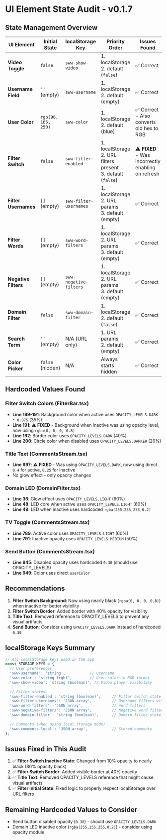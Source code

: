 # UI Element State Audit - v0.1.7

## State Management Overview

| UI Element | Initial State | localStorage Key | Priority Order | Issues Found |
|------------|--------------|------------------|----------------|--------------|
| **Video Toggle** | `false` | `sww-show-video` | 1. localStorage<br>2. default (`false`) | ✅ Correct |
| **Username Field** | `''` (empty) | `sww-username` | 1. localStorage<br>2. default (empty) | ✅ Correct |
| **User Color** | `rgb(96, 165, 250)` | `sww-color` | 1. localStorage<br>2. default (blue) | ✅ Correct - Also converts old hex to RGB |
| **Filter Switch** | `false` | `sww-filter-enabled` | 1. localStorage<br>2. URL filters present<br>3. default (`false`) | ⚠️ **FIXED** - Was incorrectly enabling on refresh |
| **Filter Usernames** | `[]` (empty) | `sww-filter-usernames` | 1. localStorage<br>2. URL params<br>3. default (empty) | ✅ Correct |
| **Filter Words** | `[]` (empty) | `sww-word-filters` | 1. localStorage<br>2. URL params<br>3. default (empty) | ✅ Correct |
| **Negative Filters** | `[]` (empty) | `sww-negative-filters` | 1. localStorage<br>2. URL params<br>3. default (empty) | ✅ Correct |
| **Domain Filter** | `false` | `sww-domain-filter` | 1. localStorage<br>2. default (`false`) | ✅ Correct |
| **Search Term** | `''` (empty) | N/A (URL only) | 1. URL params<br>2. default (empty) | ✅ Correct |
| **Color Picker** | `false` (hidden) | N/A | Always starts hidden | ✅ Correct |

## Hardcoded Values Found

### Filter Switch Colors (FilterBar.tsx)
- **Line 189-191**: Background color when active uses `OPACITY_LEVELS.DARK * 0.875` (35%)
- **Line 191**: ⚠️ **FIXED** - Background when inactive was using opacity level, now using `rgba(0, 0, 0, 0.8)`
- **Line 192**: Border color uses `OPACITY_LEVELS.DARK` (40%)
- **Line 200**: Circle color when disabled uses `OPACITY_LEVELS.DARKER` (20%)

### Title Text (CommentsStream.tsx)
- **Line 697**: ⚠️ **FIXED** - Was using `OPACITY_LEVELS.DARK`, now using direct `0.4` for active, `0.25` for inactive
- No glow effect - only opacity changes

### Domain LED (DomainFilter.tsx)
- **Line 36**: Glow effect uses `OPACITY_LEVELS.LIGHT` (60%)
- **Line 48**: LED core when active uses `OPACITY_LEVELS.LIGHT` (60%)
- **Line 49**: LED when inactive uses hardcoded `rgba(255,255,255,0.2)`

### TV Toggle (CommentsStream.tsx)
- **Line 789**: Active color uses `OPACITY_LEVELS.LIGHT` (60%)
- **Line 791**: Inactive opacity uses `OPACITY_LEVELS.MEDIUM` (50%)

### Send Button (CommentsStream.tsx)
- **Line 945**: Disabled opacity uses hardcoded `0.30` (should use OPACITY_LEVELS)
- **Line 949**: Color uses direct `userColor`

## Recommendations

1. **Filter Switch Background**: Now using nearly black (`rgba(0, 0, 0, 0.8)`) when inactive for better visibility
2. **Filter Switch Border**: Added border with 40% opacity for visibility
3. **Title Text**: Removed reference to OPACITY_LEVELS to prevent any visual artifacts
4. **Send Button**: Consider using `OPACITY_LEVELS.DARK` instead of hardcoded `0.30`

## localStorage Keys Summary

```javascript
// All localStorage keys used in the app
const STORAGE_KEYS = {
  // User preferences
  'sww-username': 'string',           // Username
  'sww-color': 'string (rgb)',        // User color in RGB format
  'sww-show-video': 'string (boolean)', // Video player visibility
  
  // Filter states
  'sww-filter-enabled': 'string (boolean)',     // Filter switch state
  'sww-filter-usernames': 'JSON array',         // Username filters with colors
  'sww-word-filters': 'JSON array',             // Word filters
  'sww-negative-filters': 'JSON array',         // Negative word filters
  'sww-domain-filter': 'string (boolean)',      // Domain filter state
  
  // Comments (when using local storage mode)
  'sww-comments-local': 'JSON array',           // Stored comments
};
```

## Issues Fixed in This Audit

1. ✅ **Filter Switch Inactive State**: Changed from 10% opacity to nearly black (80% opacity black)
2. ✅ **Filter Switch Border**: Added visible border at 40% opacity
3. ✅ **Title Text**: Removed OPACITY_LEVELS reference that might cause visual artifacts
4. ✅ **Filter Initial State**: Fixed logic to properly respect localStorage over URL filters

## Remaining Hardcoded Values to Consider

- Send button disabled opacity (`0.30`) - should use `OPACITY_LEVELS.DARK`
- Domain LED inactive color (`rgba(255,255,255,0.2)`) - consider using opacity module
